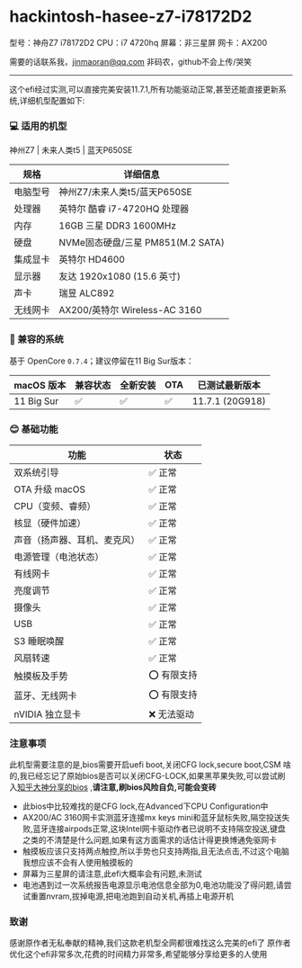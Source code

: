 # hackintosh-hasee-z7-i78172D2

型号：神舟Z7 i78172D2
CPU：i7 4720hq
屏幕：非三星屏
网卡：AX200

需要的话联系我，jinmaoran@qq.com
非码农，github不会上传/哭笑

---
这个efi经过实测,可以直接完美安装11.7.1,所有功能驱动正常,甚至还能直接更新系统,详细机型配置如下:

### 💻 适用的机型

神州Z7 | 未来人类t5 | 蓝天P650SE

| 规格     | 详细信息                        |
| -------- |-----------------------------|
| 电脑型号 | 神州Z7/未来人类t5/蓝天P650SE        |
| 处理器 | 英特尔 酷睿 i7-4720HQ 处理器        |
| 内存 | 16GB 三星 DDR3 1600MHz        |
| 硬盘 | NVMe固态硬盘/三星 PM851(M.2 SATA) |
| 集成显卡 | 英特尔 HD4600                  |
| 显示器 | 友达 1920x1080 (15.6 英寸)      |
| 声卡 | 瑞昱 ALC892                   |
| 无线网卡 | AX200/英特尔 Wireless-AC 3160  |

### 🍎 兼容的系统

基于 OpenCore `0.7.4`；建议停留在11 Big Sur版本：

| macOS 版本        | 兼容状态 | 全新安装 | OTA | 已测试最新版本         | 
| ----------------- | -------- | -------- | --- |-----------------|
| 11 Big Sur        | ✅       | ✅       | ✅  | 11.7.1 (20G918) |

### 😊 基础功能

| 功能 | 状态                                      |
|-----|-----------------------------------------|
| 双系统引导 | ✅ 正常                                    |
| OTA 升级 macOS | ✅ 正常                                    |
| CPU（变频、睿频） | ✅ 正常                                    | 
| 核显（硬件加速） | ✅ 正常                                    |
| 声音（扬声器、耳机、麦克风）| ✅ 正常                                    |
| 电源管理（电池状态）| ✅ 正常                                    |
| 有线网卡 | ✅ 正常                                    |
| 亮度调节 | ✅ 正常                                    |
| 摄像头 | ✅ 正常                                    |
| USB | ✅ 正常                                    |
| S3 睡眠唤醒 | ✅ 正常                                    |
| 风扇转速 | ✅ 正常                                    |
| 触摸板及手势 | ⭕️ 有限支持                                    |
| 蓝牙、无线网卡 | ⭕️ 有限支持 |
| nVIDIA 独立显卡 | ❌ 无法驱动                                  |

### 注意事项

此机型需要注意的是,bios需要开启uefi boot,关闭CFG lock,secure boot,CSM
啥的,我已经忘记了原始bios是否可以关闭CFG-LOCK,如果黑苹果失败,可以尝试刷入[知乎大神分享的bios](https://www.zhihu.com/question/37007270)
,**请注意,刷bios风险自负,可能会变砖**

- 此bios中比较难找的是CFG lock,在Advanced下CPU Configuration中
- AX200/AC 3160网卡实测蓝牙连接mx keys mini和蓝牙鼠标失败,隔空投送失败,蓝牙连接airpods正常,这块Intel网卡驱动作者已说明不支持隔空投送,键盘之类的不清楚是什么问题,如果有这方面需求的话估计得更换博通免驱网卡
- 触摸板应该只支持两点触控,所以手势也只支持两指,且无法点击,不过这个电脑我想应该不会有人使用触摸板的
- 屏幕为三星屏的请注意,此efi大概率会有问题,未测试
- 电池遇到过一次系统报告电源显示电池信息全部为0,电池功能没了得问题,请尝试重置nvram,拔掉电源,把电池跑到自动关机,再插上电源开机

### 致谢

感谢原作者无私奉献的精神,我们这款老机型全网都很难找这么完美的efi了
原作者优化这个efi非常多次,花费的时间精力非常多,希望能够分享给更多的人使用
